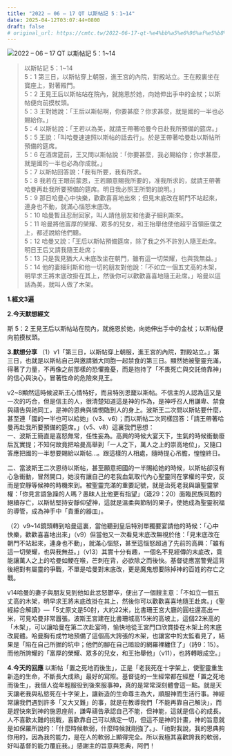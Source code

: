 ```yaml
---
title: "2022 – 06 – 17 QT 以斯帖記 5：1~14"
date: 2025-04-12T03:07:44+0800
draft: false
# original_url: https://cmtc.tw/2022-06-17-qt-%e4%bb%a5%e6%96%af%e5%b8%96%e8%a8%98-5%ef%bc%9a114
---
```


![2022 – 06 – 17 QT 以斯帖記 5：1\~14](/images/qt.jpg  "2022 – 06 – 17 QT 以斯帖記 5：1\~14")

> 以斯帖記 5：1\~14  
> 5：1 第三日，以斯帖穿上朝服，進王宮的內院，對殿站立。王在殿裏坐在寶座上，對著殿門。  
> 5：2 王見王后以斯帖站在院內，就施恩於她，向她伸出手中的金杖；以斯帖便向前摸杖頭。  
> 5：3 王對她說：「王后以斯帖啊，你要甚麼？你求甚麼，就是國的一半也必賜給你。」  
> 5：4 以斯帖說：「王若以為美，就請王帶著哈曼今日赴我所預備的筵席。」  
> 5：5 王說：「叫哈曼速速照以斯帖的話去行」。於是王帶著哈曼赴以斯帖所預備的筵席。  
> 5：6 在酒席筵前，王又問以斯帖說：「你要甚麼，我必賜給你；你求甚麼，就是國的一半也必為你成就。」  
> 5：7 以斯帖回答說：「我有所要，我有所求。  
> 5：8 我若在王眼前蒙恩，王若願意賜我所要的，准我所求的，就請王帶著哈曼再赴我所要預備的筵席。明日我必照王所問的說明。」  
> 5：9 那日哈曼心中快樂，歡歡喜喜地出來；但見末底改在朝門不站起來，連身也不動，就滿心惱怒末底改。  
> 5：10 哈曼暫且忍耐回家，叫人請他朋友和他妻子細利斯來。  
> 5：11 哈曼將他富厚的榮耀、眾多的兒女，和王抬舉他使他超乎首領臣僕之上，都述說給他們聽。  
> 5：12 哈曼又說：「王后以斯帖預備筵席，除了我之外不許別人隨王赴席。明日王后又請我隨王赴席；  
> 5：13 只是我見猶大人末底改坐在朝門，雖有這一切榮耀，也與我無益。」  
> 5：14 他的妻細利斯和他一切的朋友對他說：「不如立一個五丈高的木架，明早求王將末底改掛在其上，然後你可以歡歡喜喜地隨王赴席。」哈曼以這話為美，就叫人做了木架。

**1.經文3遍**

**2.今天默想經文**
  
斯 5：2 王見王后以斯帖站在院內，就施恩於她，向她伸出手中的金杖；以斯帖便向前摸杖頭。

**3.默想分享**
（1）v1「第三日，以斯帖穿上朝服，進王宮的內院，對殿站立。」第三日，也就是以斯帖自己與邀請猶大同胞一起禁食的第三日。顯然她被聖靈充滿，得著了力量，不再像之前那樣的恐懼擔憂，而是抱持了「不畏死亡與交託倚靠神」的信心與決心，冒著性命的危險來見王。

v2\~8顯然這時候波斯王心情特好，而且特別恩竉以斯帖。不信主的人認為這又是一次的巧合，但是信主的人，很清楚知道這是神的作為，是神呼召人用謙卑、禁食與禱告與祂同工，是神的恩典與憐憫臨到人的身上。波斯王二次問以斯帖要什麼，甚至連「國的一半也可以給她」（v3、v6）；而以斯帖二次同樣回答：「請王帶著哈曼再赴我所要預備的筵席。」（v5、v8）這裏我們思想：  
一、波斯王簡直是喜怒無常，任性妄為。高興的時候大宴天下，生氣的時候衝動廢后瓦實提；不知何故竟把哈曼高舉到「一人之下，萬人之上的崇高地位」，又隨口答應把國的一半想要賜給以斯帖…。跟這樣的人相處，隨時提心吊膽，惶惶終日。

二、當波斯王二次恩待以斯帖，甚至願意把國的一半賜給她的時候，以斯帖卻沒有心急衝動，冒然開口，她沒有讓自己的老我血氣取代內心聖靈同在掌權的平安，反而是安靜等候神的時機來到。被聖靈充滿的重要記號，就是治死老我與讓聖靈掌權：「你見言語急躁的人嗎？愚昧人比他更有指望」（箴29：20）面臨民族同胞的絕續存亡，以斯帖堅持安靜仰望神，這就是溫柔與節制的果子，使她成為聖靈祝福的導管，成為神手中「貴重的器皿」。

（2）v9\~14鏡頭轉到哈曼這裏，當他聽到皇后特別單獨要宴請他的時候：「心中快樂，歡歡喜喜地出來」（v9）但當他又一次看見末底改無視於他：「見末底改在朝門不站起來，連身也不動」，就滿心惱怒，甚至這惱怒超過了先前的高興：「雖有這一切榮耀，也與我無益。」（v13）其實十分有趣，一個名不見經傳的末底改，竟能讓萬人之上的哈曼如鯁在喉，芒刺在背，必欲除之而後快。基督徒應當警覺這背後絕對有屬靈的爭戰，不單是哈曼對末底改，更是魔鬼想要除掉神的百姓的存亡之戰。

v14哈曼的妻子與朋友見到他如此忿怒鬱卒，便出了一個餿主意：「不如立一個五丈高的木架，明早求王將末底改掛在其上，然後你可以歡歡喜喜地隨王赴席。」《聖經綜合解讀》—「5丈原文是50肘，大約22米，比書珊王宮大廳的圓柱還高出一米，可見哈曼非常囂張。波斯王宮建在比書珊城高15米的高坡上，這個22米高的「木架」，可以讓哈曼在第二次赴宴時，愉快地從王宮門口欣賞掛在木架上的末底改屍體。哈曼胸有成竹地預備了這個高大誇張的木架，也讓宮中的太監看見了，結果是「陷在自己所掘的坑中；他們的腳在自己暗設的網羅裡纏住了」（詩9：15）。而他所誇耀的「富厚的榮耀、眾多的兒女，和王抬舉他」（v11），也將轉眼成空。」

**4.今天的回應**
以斯帖「置之死地而後生」，正是「老我死在十字架上，使聖靈重生新造的生命，不斷長大成熟」最好的寫照。基督徒的一生經常都在經歷「置之死地而後生」，我個人從年輕服役到後來服事神，真的是常常深刻體會這一點。就是天天讓老我與私慾死在十字架上，讓新造的生命尊主為大，順服神而生活行事。神經常讓我們遇到許多「又大又難」的事，就是在教導我們「不能再靠自己解決」，而是趕快來到神的施恩座前，謙卑禱告承認自己不能，但神能，這就是信心的成長。人不喜歡太難的挑戰，喜歡靠自己可以搞定一切，但這不是神的計畫，神的旨意就是如保羅所說的：「什麼時候軟弱，什麼時候就剛強了。」、「祂對我說，我的恩典夠你用的，因為我的能力，是在人的軟弱上顯得完全。所以我極其喜歡誇我的軟弱，好叫基督的能力覆庇我。」感謝主的旨意與恩典，阿們！
